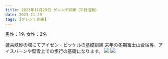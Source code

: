 ```yaml
---
title: 2023年11月29日 ゲレンデ訓練（平日活動）
date: 2023-11-29
tags: [ゲレンデ訓練]
---
```

男性：1名
女性：2名

蓬莱峡砂の塔にてアイゼン・ピッケルの基礎訓練
来年の冬期富士山合宿等、アイスバーンや堅雪上での歩行の基礎になります。
![](/2023/11/29/20231129/1.jpg)
![](/2023/11/29/20231129/2.jpg)
